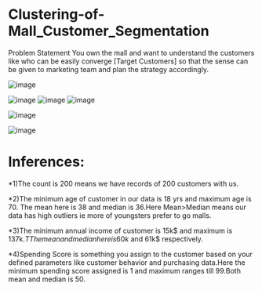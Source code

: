 # Clustering-of-Mall_Customer_Segmentation
Problem Statement You own the mall and want to understand the customers like who can be easily converge [Target Customers] so that the sense can be given to marketing team and plan the strategy accordingly.

![image](https://github.com/SRIVITHYA-27/Clustering-of-Mall_Customer_Segmentation/assets/98554363/11cdacc9-8544-4d64-bc76-b6dfafbc4bb8)

![image](https://github.com/SRIVITHYA-27/Clustering-of-Mall_Customer_Segmentation/assets/98554363/5b068f64-7eac-407d-82e2-8869de6be54f) ![image](https://github.com/SRIVITHYA-27/Clustering-of-Mall_Customer_Segmentation/assets/98554363/042aa2b4-44ab-4785-b97c-595e8b0458f1)  ![image](https://github.com/SRIVITHYA-27/Clustering-of-Mall_Customer_Segmentation/assets/98554363/7c775777-fc6c-460d-b79f-39b6845cfb2b)

![image](https://github.com/SRIVITHYA-27/Clustering-of-Mall_Customer_Segmentation/assets/98554363/360d566d-57b4-4421-a22b-824bab0c3496)

![image](https://github.com/SRIVITHYA-27/Clustering-of-Mall_Customer_Segmentation/assets/98554363/7590b2de-8bee-4b68-99e2-62e62b10d53b)


# Inferences:

*1)The count is 200 means we have records of 200 customers with us.

*2)The minimum age of customer in our data is 18 yrs and maximum age is 70. The mean here is 38 and median is 36.Here Mean>Median means our data has high outliers ie more of youngsters prefer to go malls.

*3)The minimum annual income of customer is 15k$ and maximum is 137k$.T The mean and median here is 60k$ and 61k$ respectively. 

*4)Spending Score is something you assign to the customer based on your defined parameters like customer behavior and purchasing data.Here the minimum spending score assigned is 1 and maximum ranges till 99.Both mean and median is 50.
